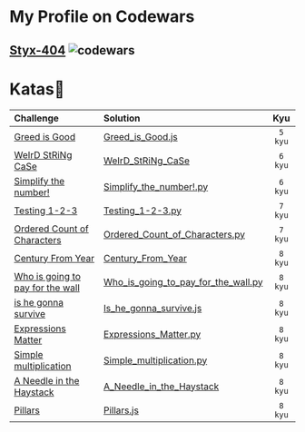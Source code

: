 # My Profile on Codewars
## [Styx-404](https://www.codewars.com/users/Styx-404) ![codewars](https://www.codewars.com/users/Styx-404/badges/micro)


# Katas🏯
|      Challenge      |       Solution      |     Kyu    |
|:-------------------|:-------------------|:----------:|
|[Greed is Good](https://www.codewars.com/kata/5270d0d18625160ada0000e4)|[Greed_is_Good.js](./Greed_is_Good.js)| `5 kyu`
|[WeIrD StRiNg CaSe](https://www.codewars.com/kata/52b757663a95b11b3d00062d)|[WeIrD_StRiNg_CaSe](./WeIrD_StRiNg_CaSe.js)| `6 kyu`
|[Simplify the number!](https://www.codewars.com/kata/5800b6568f7ddad2c10000ae)|[Simplify_the_number!.py](./Simplify_the_number!.py)| `6 kyu`
|[Testing 1-2-3](https://www.codewars.com/kata/54bf85e3d5b56c7a05000cf9)|[Testing_1-2-3.py](./Testing_1-2-3.py)| `7 kyu`
|[Ordered Count of Characters](https://www.codewars.com/kata/57a6633153ba33189e000074)|[Ordered_Count_of_Characters.py](./Ordered_Count_of_Characters.py)|`7 kyu`
|[Century From Year](https://www.codewars.com/kata/5a3fe3dde1ce0e8ed6000097)|[Century_From_Year](./Century_From_Year.py)|`8 kyu`
|[Who is going to pay for the wall](https://www.codewars.com/kata/58bf9bd943fadb2a980000a7)|[Who_is_going_to_pay_for_the_wall.py](./Who_is_going_to_pay_for_the_wall.py)|`8 kyu`
|[is he gonna survive](https://www.codewars.com/kata/59ca8246d751df55cc00014c)|[Is_he_gonna_survive.js](./Is_he_gonna_survive.js)| `8 kyu`
|[Expressions Matter](https://www.codewars.com/kata/5ae62fcf252e66d44d00008e)|[Expressions_Matter.py](./Expressions_Matter.py)| `8 kyu`
|[Simple multiplication](https://www.codewars.com/kata/583710ccaa6717322c000105)|[Simple_multiplication.py](./Simple_multiplication.py)|`8 kyu`
|[A Needle in the Haystack](https://www.codewars.com/kata/56676e8fabd2d1ff3000000c)|[A_Needle_in_the_Haystack](./A_Needle_in_the_Haystack.py)| `8 kyu`
|[Pillars](https://www.codewars.com/kata/5bb0c58f484fcd170700063d)|[Pillars.js](./Pillars.js)| `8 kyu`


